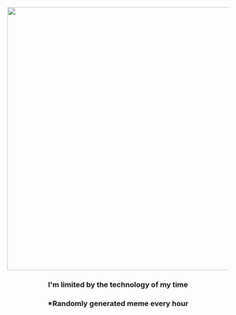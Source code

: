 <p align="center">
        <img src="https://i.redd.it/5y6oszzoqtx91.gif" width="600" height="600">
        </p>
        <h3 align="center">I'm limited by the technology of my time</h3>
        <h3 align="center">*Randomly generated meme every hour</h3>
    